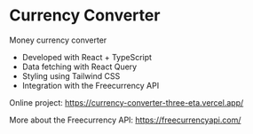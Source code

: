 # Currency Converter

Money currency converter

- Developed with React + TypeScript
- Data fetching with React Query
- Styling using Tailwind CSS
- Integration with the Freecurrency API

Online project: https://currency-converter-three-eta.vercel.app/

More about the Freecurrency API: https://freecurrencyapi.com/
